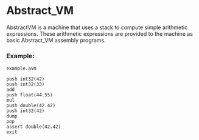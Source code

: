 # Abstract_VM
AbstractVM is a machine that uses a stack to compute simple arithmetic expressions. These arithmetic expressions are provided to the machine as basic Abstract_VM assembly programs.

### Example:
`example.avm`
```
push int32(42)
push int32(33)
add
push float(44.55)
mul
push double(42.42)
push int32(42)
dump
pop
assert double(42.42)
exit
```
